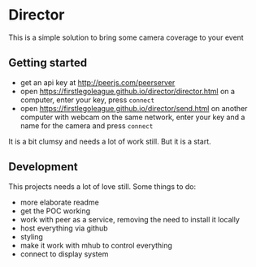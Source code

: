 # Director

This is a simple solution to bring some camera coverage to your event

## Getting started

- get an api key at <http://peerjs.com/peerserver>
- open <https://firstlegoleague.github.io/director/director.html> on a computer, enter your key, press `connect`
- open <https://firstlegoleague.github.io/director/send.html> on another computer with webcam on the same network, enter your key and a name for the camera and press `connect`

It is a bit clumsy and needs a lot of work still. But it is a start.

## Development

This projects needs a lot of love still. Some things to do:

- more elaborate readme
- get the POC working
- work with peer as a service, removing the need to install it locally
- host everything via github
- styling
- make it work with mhub to control everything
- connect to display system